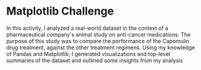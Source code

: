 # Matplotlib Challenge

In this activity, I analyzed a real-world dataset in the context of a pharmaceutical company's animal study on anti-cancer medications. The purpose of this study was to compare the performance of the Capomulin drug treatment, against the other treatment regimens. Using my knowledge of Pandas and Matplotlib, I generated visualizations and top-level summaries of the dataset and outlined some insights from my analysis
